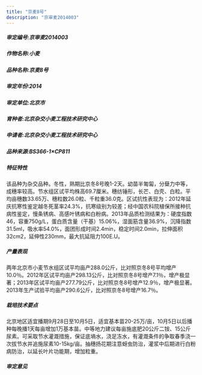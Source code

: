 ```yaml
---
title: "京麦8号"
description: "京审麦2014003"
---
```

##### 审定编号:京审麦2014003

##### 作物名称:小麦

##### 品种名称:京麦8号

##### 审定年份:2014

##### 审定单位:北京市

##### 育种者:北京杂交小麦工程技术研究中心

##### 申请者:北京杂交小麦工程技术研究中心

##### 品种来源:BS366-1×CP811

##### 特征特性
该品种为杂交品种。冬性，熟期比京冬8号晚1-2天。幼苗半匍匐，分蘖力中等，成穗率较高。节水组区试平均株高69.7厘米。穗纺锤形，长芒、白壳、白粒。平均亩穗数33.65万、穗粒数26.0粒、千粒重36.0克。区试抗性表现为：2012年延庆抗寒性鉴定越冬死茎率24.3%，抗寒级别为较差；经中国农科院植保所接种抗病性鉴定，慢条锈病、高感叶锈病和白粉病。2013年品质检测结果为：硬度指数46，容重750g/L，蛋白质含量（干基）15.06%，湿面筋含量36.9%，沉降指数31.5ml，吸水率54.0%，面团形成时间2.4min，稳定时间2.0min，拉伸面积32cm2，延伸性230mm，最大抗延阻力100E.U。

##### 产量表现
两年北京市小麦节水组区试平均亩产288.0公斤，比对照京冬8号平均增产10.0％。2012年区试平均亩产298.13公斤，比对照京冬8号增产7.1％，增产极显著；2013年区试平均亩产277.79公斤，比对照京冬8号增产12.9％，增产极显著。2013年生产试验平均亩产290.6公斤，比对照京冬8号增产16.7％。

##### 栽培技术要点
北京地区适宜播期9月28日至10月5日，适宜基本苗20-25万/亩，10月5日以后播种每晚播1天每亩增加1万基本苗。中等地力建议每亩施底肥20公斤二铵、15公斤尿素。可采取节水灌溉措施，保证底墒水，浇足冻水，有灌溉条件的争取春季浇一次拔节水并追施尿素10-15kg/亩。抽穗扬花期注意蚜虫防治，灌浆中后期进行白粉病防治，以延长叶片功能期，增加粒重。

##### 审定意见

